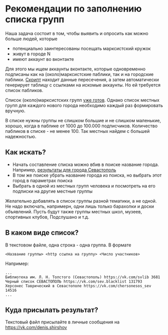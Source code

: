 # Рекомендации по заполнению списка групп

Наша задача состоит в том, чтобы выявить и опросить как можно больше людей, которые
- потенциально заинтересованы посещать марксистский кружок
- живут в городе N
- имеют аккаунт во вконтакте

Для этого мы ищем аккаунты вконтакте, которые одновременно подписаны как на (около)марксистские паблики, так и на городские паблики. [Скрипт](cmd/search_users_by_intersection.rkt) находит данные пересечения, а затем автоматически генерирует таблицу с ссылками на искомые аккаунты. Но ей требуется список пабликов.

Список (около)марксистских групп [уже готов](https://github.com/prozion/red-kgr/blob/main/sn.tree). Однако список местных групп для каждого нового города необходимо каждый раз формировать вручную.

В списке нужны группы не слишком большие и не слишком маленькие, хорошо, когда в паблике от 1000 до 100.000 подписчиков. Количество пабликов в списке - не менее 100. Так местных найдем с большей надежностью.

## Как искать?

* Начать составление списка можно вбив в поиске название города. Например, [результаты для города Севастополь](https://vk.com/groups?act=catalog&c[per_page]=40&c[q]=Севастополь&c[section]=communities&c[sort]=6)
* В том же поиске убрать название города из поиска, но выбрать этот город в параметрах поиска
* Выбрать в одной из местных групп человека и посмотреть на его подписки на другие местные группы

Желательно добавлять в список группы разной тематики, а не одной. Не надо включать, напримерн, одни лишь только барахолки и доски объявлений. Пусть будут также группы местных школ, музеев, спортивных клубов, Подслушано и т.д.

## В каком виде список?

В текстовом файле, одна строка - одна группа. В формате

`<Название группы> <http ссылка на группу> <Число участников>`

Например:

```
...
Библиотека им. Л. Н. Толстого (Севастополь) https://vk.com/svlib 3681
Черный список СЕВАСТОПОЛЬ https://vk.com/sev.blacklist 131793
Херсонес Таврический в Севастополе https://vk.com/chersonesos_sev 14516
...
```

## Куда присылать результат?

Текстовый файл присылайте в личные сообщения на https://vk.com/denis.shirshov
